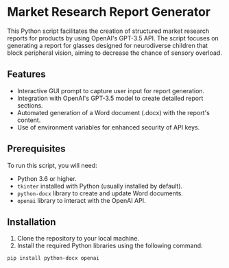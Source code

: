 # Market Research Report Generator

This Python script facilitates the creation of structured market research reports for products by using OpenAI's GPT-3.5 API. The script focuses on generating a report for glasses designed for neurodiverse children that block peripheral vision, aiming to decrease the chance of sensory overload.

## Features

- Interactive GUI prompt to capture user input for report generation.
- Integration with OpenAI's GPT-3.5 model to create detailed report sections.
- Automated generation of a Word document (.docx) with the report's content.
- Use of environment variables for enhanced security of API keys.

## Prerequisites

To run this script, you will need:
- Python 3.6 or higher.
- `tkinter` installed with Python (usually installed by default).
- `python-docx` library to create and update Word documents.
- `openai` library to interact with the OpenAI API.

## Installation

1. Clone the repository to your local machine.
2. Install the required Python libraries using the following command:

```bash
pip install python-docx openai
